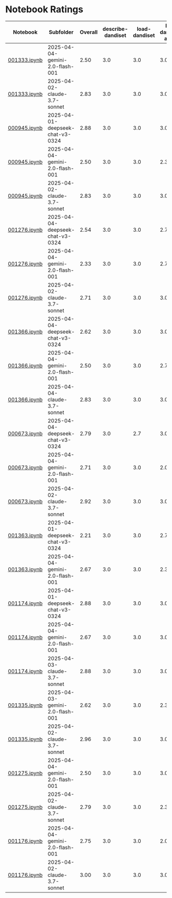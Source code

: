 # Notebook Ratings

| Notebook | Subfolder | Overall | describe-dandiset | load-dandiset | load-dandiset-assets | load-nwb | load-nwb-data | visualize-nwb-data | plot-quality | plot-quantity |
| --- | --- | --- | --- | --- | --- | --- | --- | --- | --- | --- |
| [001333.ipynb](dandisets/001333/2025-04-04-gemini-2.0-flash-001/001333.ipynb) | 2025-04-04-gemini-2.0-flash-001 | 2.50 | 3.0 | 3.0 | 3.0 | 3.0 | 2.0 | 2.0 | 3.0 | 1.0 |
| [001333.ipynb](dandisets/001333/2025-04-02-claude-3.7-sonnet/001333.ipynb) | 2025-04-02-claude-3.7-sonnet | 2.83 | 3.0 | 3.0 | 3.0 | 3.0 | 3.0 | 2.3 | 2.3 | 3.0 |
| [000945.ipynb](dandisets/000945/2025-04-01-deepseek-chat-v3-0324/000945.ipynb) | 2025-04-01-deepseek-chat-v3-0324 | 2.88 | 3.0 | 3.0 | 3.0 | 3.0 | 2.3 | 3.0 | 3.0 | 2.7 |
| [000945.ipynb](dandisets/000945/2025-04-04-gemini-2.0-flash-001/000945.ipynb) | 2025-04-04-gemini-2.0-flash-001 | 2.50 | 3.0 | 3.0 | 2.3 | 3.0 | 2.7 | 3.0 | 2.0 | 1.0 |
| [000945.ipynb](dandisets/000945/2025-04-02-claude-3.7-sonnet/000945.ipynb) | 2025-04-02-claude-3.7-sonnet | 2.83 | 3.0 | 3.0 | 3.0 | 3.0 | 2.7 | 3.0 | 2.3 | 2.7 |
| [001276.ipynb](dandisets/001276/2025-04-04-deepseek-chat-v3-0324/001276.ipynb) | 2025-04-04-deepseek-chat-v3-0324 | 2.54 | 3.0 | 3.0 | 2.7 | 3.0 | 2.0 | 2.7 | 3.0 | 1.0 |
| [001276.ipynb](dandisets/001276/2025-04-04-gemini-2.0-flash-001/001276.ipynb) | 2025-04-04-gemini-2.0-flash-001 | 2.33 | 3.0 | 3.0 | 2.7 | 3.0 | 2.0 | 2.0 | 2.0 | 1.0 |
| [001276.ipynb](dandisets/001276/2025-04-02-claude-3.7-sonnet/001276.ipynb) | 2025-04-02-claude-3.7-sonnet | 2.71 | 3.0 | 3.0 | 3.0 | 3.0 | 1.7 | 3.0 | 2.0 | 3.0 |
| [001366.ipynb](dandisets/001366/2025-04-04-deepseek-chat-v3-0324/001366.ipynb) | 2025-04-04-deepseek-chat-v3-0324 | 2.62 | 3.0 | 3.0 | 3.0 | 3.0 | 2.0 | 3.0 | 3.0 | 1.0 |
| [001366.ipynb](dandisets/001366/2025-04-04-gemini-2.0-flash-001/001366.ipynb) | 2025-04-04-gemini-2.0-flash-001 | 2.50 | 3.0 | 3.0 | 2.7 | 3.0 | 2.0 | 2.7 | 2.7 | 1.0 |
| [001366.ipynb](dandisets/001366/2025-04-04-claude-3.7-sonnet/001366.ipynb) | 2025-04-04-claude-3.7-sonnet | 2.83 | 3.0 | 3.0 | 3.0 | 3.0 | 2.7 | 3.0 | 2.7 | 2.3 |
| [000673.ipynb](dandisets/000673/2025-04-04-deepseek-chat-v3-0324/000673.ipynb) | 2025-04-04-deepseek-chat-v3-0324 | 2.79 | 3.0 | 2.7 | 3.0 | 3.0 | 2.7 | 3.0 | 3.0 | 2.0 |
| [000673.ipynb](dandisets/000673/2025-04-04-gemini-2.0-flash-001/000673.ipynb) | 2025-04-04-gemini-2.0-flash-001 | 2.71 | 3.0 | 3.0 | 2.0 | 3.0 | 2.7 | 3.0 | 3.0 | 2.0 |
| [000673.ipynb](dandisets/000673/2025-04-02-claude-3.7-sonnet/000673.ipynb) | 2025-04-02-claude-3.7-sonnet | 2.92 | 3.0 | 3.0 | 3.0 | 3.0 | 2.7 | 3.0 | 2.7 | 3.0 |
| [001363.ipynb](dandisets/001363/2025-04-01-deepseek-chat-v3-0324/001363.ipynb) | 2025-04-01-deepseek-chat-v3-0324 | 2.21 | 3.0 | 3.0 | 2.7 | 3.0 | 2.0 | 3.0 | 1.0 | 0.0 |
| [001363.ipynb](dandisets/001363/2025-04-04-gemini-2.0-flash-001/001363.ipynb) | 2025-04-04-gemini-2.0-flash-001 | 2.67 | 3.0 | 3.0 | 2.3 | 3.0 | 2.0 | 3.0 | 3.0 | 2.0 |
| [001174.ipynb](dandisets/001174/2025-04-01-deepseek-chat-v3-0324/001174.ipynb) | 2025-04-01-deepseek-chat-v3-0324 | 2.88 | 3.0 | 3.0 | 3.0 | 3.0 | 3.0 | 3.0 | 3.0 | 2.0 |
| [001174.ipynb](dandisets/001174/2025-04-04-gemini-2.0-flash-001/001174.ipynb) | 2025-04-04-gemini-2.0-flash-001 | 2.67 | 3.0 | 3.0 | 3.0 | 3.0 | 2.3 | 3.0 | 3.0 | 1.0 |
| [001174.ipynb](dandisets/001174/2025-04-03-claude-3.7-sonnet/001174.ipynb) | 2025-04-03-claude-3.7-sonnet | 2.88 | 3.0 | 3.0 | 3.0 | 3.0 | 2.3 | 3.0 | 2.7 | 3.0 |
| [001335.ipynb](dandisets/001335/2025-04-03-gemini-2.0-flash-001/001335.ipynb) | 2025-04-03-gemini-2.0-flash-001 | 2.62 | 3.0 | 3.0 | 2.3 | 3.0 | 3.0 | 3.0 | 2.7 | 1.0 |
| [001335.ipynb](dandisets/001335/2025-04-02-claude-3.7-sonnet/001335.ipynb) | 2025-04-02-claude-3.7-sonnet | 2.96 | 3.0 | 3.0 | 3.0 | 3.0 | 2.7 | 3.0 | 3.0 | 3.0 |
| [001275.ipynb](dandisets/001275/2025-04-04-gemini-2.0-flash-001/001275.ipynb) | 2025-04-04-gemini-2.0-flash-001 | 2.50 | 3.0 | 3.0 | 3.0 | 3.0 | 2.0 | 2.7 | 2.3 | 1.0 |
| [001275.ipynb](dandisets/001275/2025-04-02-claude-3.7-sonnet/001275.ipynb) | 2025-04-02-claude-3.7-sonnet | 2.79 | 3.0 | 3.0 | 2.3 | 3.0 | 3.0 | 3.0 | 2.7 | 2.3 |
| [001176.ipynb](dandisets/001176/2025-04-04-gemini-2.0-flash-001/001176.ipynb) | 2025-04-04-gemini-2.0-flash-001 | 2.75 | 3.0 | 3.0 | 2.0 | 3.0 | 3.0 | 3.0 | 3.0 | 2.0 |
| [001176.ipynb](dandisets/001176/2025-04-02-claude-3.7-sonnet/001176.ipynb) | 2025-04-02-claude-3.7-sonnet | 3.00 | 3.0 | 3.0 | 3.0 | 3.0 | 3.0 | 3.0 | 3.0 | 3.0 |
